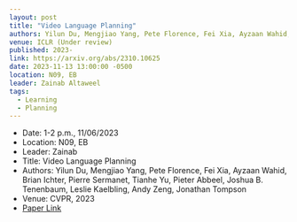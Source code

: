 ```yaml
---
layout: post
title: "Video Language Planning"
authors: Yilun Du, Mengjiao Yang, Pete Florence, Fei Xia, Ayzaan Wahid, Brian Ichter, Pierre Sermanet, Tianhe Yu, Pieter Abbeel, Joshua B. Tenenbaum, Leslie Kaelbling, Andy Zeng, Jonathan Tompson
venue: ICLR (Under review)
published: 2023-
link: https://arxiv.org/abs/2310.10625
date: 2023-11-13 13:00:00 -0500
location: N09, EB
leader: Zainab Altaweel
tags:
  - Learning
  - Planning
---
```


- Date: 1-2 p.m., 11/06/2023
- Location: N09, EB
- Leader: Zainab
- Title: Video Language Planning
- Authors: Yilun Du, Mengjiao Yang, Pete Florence, Fei Xia, Ayzaan Wahid, Brian Ichter, Pierre Sermanet, Tianhe Yu, Pieter Abbeel, Joshua B. Tenenbaum, Leslie Kaelbling, Andy Zeng, Jonathan Tompson
- Venue: CVPR, 2023
- [Paper Link](https://arxiv.org/abs/2310.10625)
